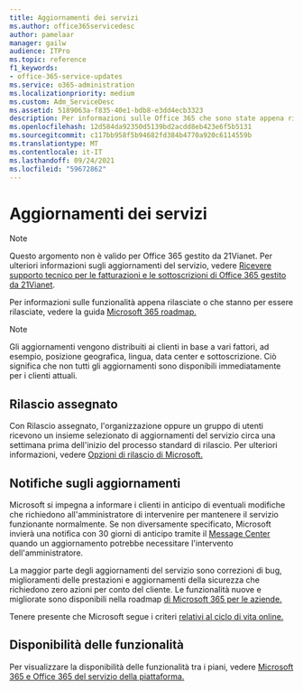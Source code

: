 ```yaml
---
title: Aggiornamenti dei servizi
ms.author: office365servicedesc
author: pamelaar
manager: gailw
audience: ITPro
ms.topic: reference
f1_keywords:
- office-365-service-updates
ms.service: o365-administration
ms.localizationpriority: medium
ms.custom: Adm_ServiceDesc
ms.assetid: 5189063a-f835-40e1-bdb8-e3dd4ecb3323
description: Per informazioni sulle Office 365 che sono state appena rilasciate o che stanno per essere rilasciate, vedere la roadmap Microsoft 365.
ms.openlocfilehash: 12d584da92350d5139bd2acdd8eb423e6f5b5131
ms.sourcegitcommit: c117bb958f5b94682fd384b4770a920c6114559b
ms.translationtype: MT
ms.contentlocale: it-IT
ms.lasthandoff: 09/24/2021
ms.locfileid: "59672862"
---
```

# <a name="service-updates"></a>Aggiornamenti dei servizi

> [!NOTE]
> Questo argomento non è valido per Office 365 gestito da 21Vianet. Per ulteriori informazioni sugli aggiornamenti del servizio, vedere [Ricevere supporto tecnico per le fatturazioni e le sottoscrizioni di Office 365 gestito da 21Vianet](/microsoft-365/admin/contact-support-for-business-products). 
  
Per informazioni sulle funzionalità appena rilasciate o che stanno per essere rilasciate, vedere la guida [Microsoft 365 roadmap.](https://go.microsoft.com/fwlink/?LinkId=509914)
  
> [!NOTE]
> Gli aggiornamenti vengono distribuiti ai clienti in base a vari fattori, ad esempio, posizione geografica, lingua, data center e sottoscrizione. Ciò significa che non tutti gli aggiornamenti sono disponibili immediatamente per i clienti attuali. 
  
## <a name="targeted-release"></a>Rilascio assegnato

Con Rilascio assegnato, l'organizzazione oppure un gruppo di utenti ricevono un insieme selezionato di aggiornamenti del servizio circa una settimana prima dell'inizio del processo standard di rilascio. Per ulteriori informazioni, vedere [Opzioni di rilascio di Microsoft.](/office365/admin/manage/release-options-in-office-365) 
  
## <a name="update-notifications"></a>Notifiche sugli aggiornamenti

Microsoft si impegna a informare i clienti in anticipo di eventuali modifiche che richiedono all'amministratore di intervenire per mantenere il servizio funzionante normalmente. Se non diversamente specificato, Microsoft invierà una notifica con 30 giorni di anticipo tramite il [Message Center](/office365/admin/manage/message-center) quando un aggiornamento potrebbe necessitare l'intervento dell'amministratore. 
  
La maggior parte degli aggiornamenti del servizio sono correzioni di bug, miglioramenti delle prestazioni e aggiornamenti della sicurezza che richiedono zero azioni per conto del cliente. Le funzionalità nuove e migliorate sono disponibili nella roadmap [di Microsoft 365 per le aziende.](https://roadmap.office.com/)
  
Tenere presente che Microsoft segue i criteri [relativi al ciclo di vita online.](https://support.microsoft.com/lifecycle#gp/osslpolicy)
  
## <a name="feature-availability"></a>Disponibilità delle funzionalità

Per visualizzare la disponibilità delle funzionalità tra i piani, vedere [Microsoft 365 e Office 365 del servizio della piattaforma.](office-365-platform-service-description.md)
